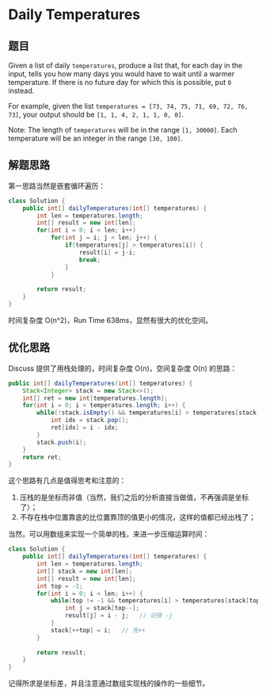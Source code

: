 # Daily Temperatures

## 题目

Given a list of daily `temperatures`, produce a list that, for each day in the input, tells you how many days you would have to wait until a warmer temperature. If there is no future day for which this is possible, put `0` instead.

For example, given the list `temperatures = [73, 74, 75, 71, 69, 72, 76, 73]`, your output should be `[1, 1, 4, 2, 1, 1, 0, 0]`.

Note: The length of `temperatures` will be in the range `[1, 30000]`. Each temperature will be an integer in the range `[30, 100]`. 

## 解题思路

第一思路当然是嵌套循环遍历：

```java
class Solution {
    public int[] dailyTemperatures(int[] temperatures) {
        int len = temperatures.length;
        int[] result = new int[len];
        for(int i = 0; i < len; i++)
            for(int j = i; j < len; j++) {
                if(temperatures[j] > temperatures[i]) {
                    result[i] = j-i;
                    break;
                }
            }
        
        return result;
    }
}
```

时间复杂度 O(n^2)，Run Time 638ms，显然有很大的优化空间。

## 优化思路

Discuss 提供了用栈处理的，时间复杂度 O(n)，空间复杂度 O(n) 的思路：

```java
public int[] dailyTemperatures(int[] temperatures) {
    Stack<Integer> stack = new Stack<>();
    int[] ret = new int[temperatures.length];
    for(int i = 0; i < temperatures.length; i++) {
        while(!stack.isEmpty() && temperatures[i] > temperatures[stack.peek()]) {
            int idx = stack.pop();
            ret[idx] = i - idx;
        }
        stack.push(i);
    }
    return ret;
}
```

这个思路有几点是值得思考和注意的：

1. 压栈的是坐标而非值（当然，我们之后的分析直接当做值，不再强调是坐标了）；
2. 不存在栈中位置靠底的比位置靠顶的值更小的情况，这样的值都已经出栈了；

当然，可以用数组来实现一个简单的栈，来进一步压缩运算时间：

```java
class Solution {
    public int[] dailyTemperatures(int[] temperatures) {
        int len = temperatures.length;
        int[] stack = new int[len];
        int[] result = new int[len];
        int top = -1;
        for(int i = 0; i < len; i++) {
            while(top != -1 && temperatures[i] > temperatures[stack[top]]) {   
                int j = stack[top--];
                result[j] = i - j;   // 记得 -j
            }
            stack[++top] = i;   // 先++
        }
        
        return result;
    }
}
```

记得所求是坐标差，并且注意通过数组实现栈的操作的一些细节。

